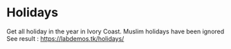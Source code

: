 # Holidays
Get all holiday in the year in Ivory Coast. 
Muslim holidays have been ignored
See result : https://labdemos.tk/holidays/
